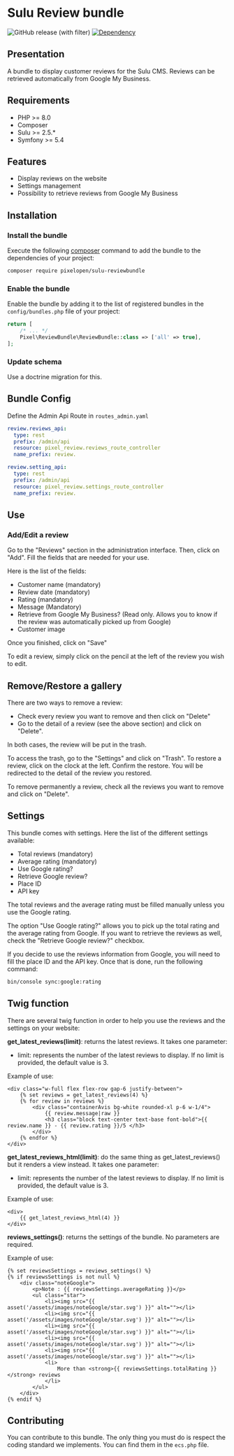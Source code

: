 # Sulu Review bundle

![GitHub release (with filter)](https://img.shields.io/github/v/release/Pixel-Open/sulu-reviewbundle?style=for-the-badge)
[![Dependency](https://img.shields.io/badge/sulu-2.5-cca000.svg?style=for-the-badge)](https://sulu.io/)

## Presentation

A bundle to display customer reviews for the Sulu CMS.
Reviews can be retrieved automatically from Google My Business.

## Requirements

* PHP >= 8.0
* Composer
* Sulu >= 2.5.*
* Symfony >= 5.4

## Features
* Display reviews on the website
* Settings management
* Possibility to retrieve reviews from Google My Business

## Installation

### Install the bundle

Execute the following [composer](https://getcomposer.org/) command to add the bundle to the dependencies of your
project:

```bash
composer require pixelopen/sulu-reviewbundle
```

### Enable the bundle

Enable the bundle by adding it to the list of registered bundles in the `config/bundles.php` file of your project:

 ```php
 return [
     /* ... */
     Pixel\ReviewBundle\ReviewBundle::class => ['all' => true],
 ];
 ```

### Update schema

Use a doctrine migration for this.

## Bundle Config

Define the Admin Api Route in `routes_admin.yaml`
```yaml
review.reviews_api:
  type: rest
  prefix: /admin/api
  resource: pixel_review.reviews_route_controller
  name_prefix: review.

review.setting_api:
  type: rest
  prefix: /admin/api
  resource: pixel_review.settings_route_controller
  name_prefix: review.
```

## Use
### Add/Edit a review
Go to the "Reviews" section in the administration interface. Then, click on "Add".
Fill the fields that are needed for your use.

Here is the list of the fields:
* Customer name (mandatory)
* Review date (mandatory)
* Rating (mandatory)
* Message (Mandatory)
* Retrieve from Google My Business? (Read only. Allows you to know if the review was automatically picked up from Google)
* Customer image

Once you finished, click on "Save"

To edit a review, simply click on the pencil at the left of the review you wish to edit.

## Remove/Restore a gallery
There are two ways to remove a review:
* Check every review you want to remove and then click on "Delete"
* Go to the detail of a review (see the above section) and click on "Delete".

In both cases, the review will be put in the trash.

To access the trash, go to the "Settings" and click on "Trash".
To restore a review, click on the clock at the left. Confirm the restore. You will be redirected to the detail of the review you restored.

To remove permanently a review, check all the reviews you want to remove and click on "Delete".

## Settings
This bundle comes with settings. Here the list of the different settings available:
* Total reviews (mandatory)
* Average rating (mandatory)
* Use Google rating?
* Retrieve Google review?
* Place ID
* API key

The total reviews and the average rating must be filled manually unless you use the Google rating.

The option "Use Google rating?" allows you to pick up the total rating and the average rating from Google.
If you want to retrieve the reviews as well, check the "Retrieve Google review?" checkbox.

If you decide to use the reviews information from Google, you will need to fill the place ID and the API key.
Once that is done, run the following command:
```bash
bin/console sync:google:rating
```

## Twig function
There are several twig function in order to help you use the reviews and the settings on your website:

**get_latest_reviews(limit)**: returns the latest reviews. It takes one parameter: 

* limit: represents the number of the latest reviews to display. If no limit is provided, the default value is 3.

Example of use:
```twig
<div class="w-full flex flex-row gap-6 justify-between">
    {% set reviews = get_latest_reviews(4) %}
    {% for review in reviews %}
        <div class="containerAvis bg-white rounded-xl p-6 w-1/4">
            {{ review.message|raw }}
            <h3 class="block text-center text-base font-bold">{{ review.name }} - {{ review.rating }}/5 </h3>
        </div>
    {% endfor %}
</div>
```

**get_latest_reviews_html(limit)**: do the same thing as get_latest_reviews() but it renders a view instead. It takes one parameter:

* limit: represents the number of the latest reviews to display. If no limit is provided, the default value is 3.

Example of use:
```twig
<div>
    {{ get_latest_reviews_html(4) }}
</div>
```

**reviews_settings()**: returns the settings of the bundle. No parameters are required.

Example of use:
```twig
{% set reviewsSettings = reviews_settings() %}
{% if reviewsSettings is not null %}
    <div class="noteGoogle">
        <p>Note : {{ reviewsSettings.averageRating }}</p>
        <ul class="star">
            <li><img src="{{ asset('/assets/images/noteGoogle/star.svg') }}" alt=""></li>
            <li><img src="{{ asset('/assets/images/noteGoogle/star.svg') }}" alt=""></li>
            <li><img src="{{ asset('/assets/images/noteGoogle/star.svg') }}" alt=""></li>
            <li><img src="{{ asset('/assets/images/noteGoogle/star.svg') }}" alt=""></li>
            <li><img src="{{ asset('/assets/images/noteGoogle/star.svg') }}" alt=""></li>
            <li>
                More than <strong>{{ reviewsSettings.totalRating }}</strong> reviews
            </li>
        </ul>
    </div>
{% endif %}
```

## Contributing
You can contribute to this bundle. The only thing you must do is respect the coding standard we implements.
You can find them in the `ecs.php` file.
